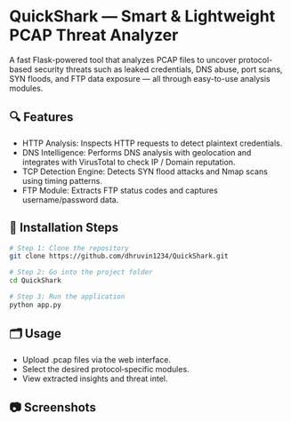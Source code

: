 # QuickShark — Smart & Lightweight PCAP Threat Analyzer
A fast Flask-powered tool that analyzes PCAP files to uncover protocol-based security threats such as leaked credentials, DNS abuse, port scans, SYN floods, and FTP data exposure — all through easy-to-use analysis modules.

## 🔍 Features
- HTTP Analysis: Inspects HTTP requests to detect plaintext credentials.
- DNS Intelligence: Performs DNS analysis with geolocation and integrates with VirusTotal to check IP / Domain reputation.
- TCP Detection Engine: Detects SYN flood attacks and Nmap scans using timing patterns.
- FTP Module: Extracts FTP status codes and captures username/password data.

## 🚀 Installation Steps
```bash
# Step 1: Clone the repository
git clone https://github.com/dhruvin1234/QuickShark.git

# Step 2: Go into the project folder
cd QuickShark

# Step 3: Run the application
python app.py
```
## 🗂️ Usage

- Upload .pcap files via the web interface.
- Select the desired protocol‑specific modules.
- View extracted insights and threat intel.

## 📷 Screenshots
